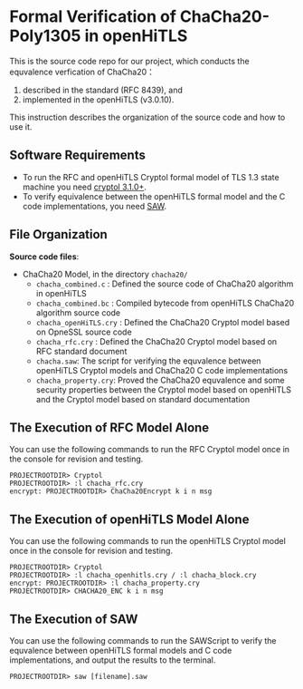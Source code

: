 # Formal Verification of ChaCha20-Poly1305 in openHiTLS
This is the source code repo for our project, which conducts the equvalence verfication of ChaCha20：
1) described in the standard (RFC 8439), and
2) implemented in the openHiTLS (v3.0.10).

This instruction describes the organization of the source code and how to use it.

## Software Requirements
- To run the RFC and openHiTLS Cryptol formal model of TLS 1.3 state machine you need [cryptol 3.1.0+](https://cryptol.net/).
- To verify equivalence between the openHiTLS formal model and the C code implementations, you need [SAW](https://saw.galois.com/).

## File Organization
**Source code files**:

- ChaCha20 Model, in the directory ``chacha20/``
  - ``chacha_combined.c``  : Defined the source code of ChaCha20 algorithm in openHiTLS
  - ``chacha_combined.bc`` : Compiled bytecode from openHiTLS ChaCha20 algorithm source code
  - ``chacha_openHiTLS.cry`` :  Defined the ChaCha20 Cryptol model based on OpneSSL source code
  - ``chacha_rfc.cry`` : Defined the ChaCha20 Cryptol model based on RFC standard document 
  - ``chacha.saw``: The script for verifying the equvalence between openHiTLS Cryptol models and ChaCha20 C code implementations
  - ``chacha_property.cry``: Proved the ChaCha20 equvalence and some security properties between the Cryptol model based on openHiTLS and the Cryptol model based on standard documentation


## The Execution of RFC Model Alone
You can use the following commands to run the RFC Cryptol model once in the console for revision and testing.

```
PROJECTROOTDIR> Cryptol
PROJECTROOTDIR> :l chacha_rfc.cry
encrypt: PROJECTROOTDIR> ChaCha20Encrypt k i n msg
```

## The Execution of openHiTLS Model Alone
You can use the following commands to run the openHiTLS Cryptol model once in the console for revision and testing.

```
PROJECTROOTDIR> Cryptol
PROJECTROOTDIR> :l chacha_openhitls.cry / :l chacha_block.cry 
encrypt: PROJECTROOTDIR> :l chacha_property.cry 
PROJECTROOTDIR> CHACHA20_ENC k i n msg
```

## The Execution of SAW
You can use the following commands to run the SAWScript to verify the equvalence between openHiTLS formal models and C code implementations, and output the results to the terminal.
```
PROJECTROOTDIR> saw [filename].saw
```
